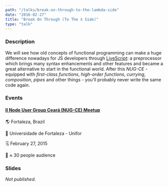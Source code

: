 ```yaml
---
path: "/talks/break-on-through-to-the-lambda-side"
date: "2016-02-27"
title: "Break On Through (To The λ Side)"
type: "talk"
---
```


### Description

We will see how old concepts of functional programming can make a huge difference nowadays for JS developers through [LiveScript](http://livescript.net/): a preprocessor which brings many syntax enhancements and other features and became a great alternative to start in the functional world. After this _NUG-CE_ - equipped with _first-class functions_, _high-order functions_, _currying_, _composition_, _pipes_ and other things - you'll probably never write the same code again.

### Events

#### [II Node User Group Ceará (NUG-CE) Meetup](http://nug-ce.org/)

🌎 Fortaleza, Brazil

📍 Universidade de Fortaleza - Unifor

🗓️ February 27, 2015

👥 ≈ 30 people audience

### Slides

_Not published_.
